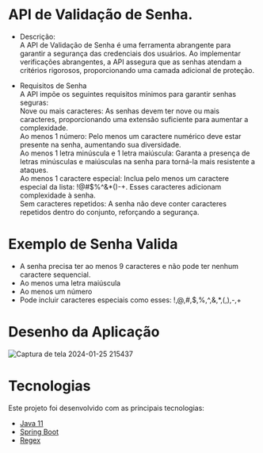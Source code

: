 # API de Validação de Senha.

- Descrição:<br>
A API de Validação de Senha é uma ferramenta abrangente para garantir a segurança das credenciais dos usuários. Ao implementar verificações abrangentes, 
a API assegura que as senhas atendam a critérios rigorosos, proporcionando uma camada adicional de proteção.

- Requisitos de Senha<br>
A API impõe os seguintes requisitos mínimos para garantir senhas seguras:<br>
Nove ou mais caracteres: As senhas devem ter nove ou mais caracteres, proporcionando uma extensão suficiente para aumentar a complexidade.<br>
Ao menos 1 número: Pelo menos um caractere numérico deve estar presente na senha, aumentando sua diversidade.<br>
Ao menos 1 letra minúscula e 1 letra maiúscula: Garanta a presença de letras minúsculas e maiúsculas na senha para torná-la mais resistente a ataques.<br>
Ao menos 1 caractere especial: Inclua pelo menos um caractere especial da lista: !@#$%^&*()-+. Esses caracteres adicionam complexidade à senha.<br>
Sem caracteres repetidos: A senha não deve conter caracteres repetidos dentro do conjunto, reforçando a segurança.<br>
# Exemplo de Senha Valida<br>
- A senha precisa ter ao menos 9 caracteres e não pode ter nenhum caractere sequencial.<br>
- Ao menos uma letra maiúscula<br>
- Ao menos um número<br>
- Pode incluir caracteres especiais como esses: !,@,#,$,%,^,&,*,(,),-,+ <br>

# Desenho da Aplicação
![Captura de tela 2024-01-25 215437](https://github.com/YasminArnaut/YasminArnaut/assets/98672747/0f4dc00a-3939-4e86-b297-088a896f132f)

# Tecnologias<br>
Este projeto foi desenvolvido com as principais tecnologias:
- [Java 11](https://www.oracle.com/br/java/technologies/javase/jdk11-archive-downloads.html)
- [Spring Boot](https://spring.io/projects/spring-boot)
- [Regex](https://medium.com/xp-inc/regex-um-guia-pratico-para-express%C3%B5es-regulares-1ac5fa4dd39f)
